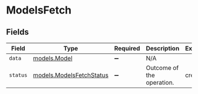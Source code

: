 # ModelsFetch


## Fields

| Field                                                      | Type                                                       | Required                                                   | Description                                                | Example                                                    |
| ---------------------------------------------------------- | ---------------------------------------------------------- | ---------------------------------------------------------- | ---------------------------------------------------------- | ---------------------------------------------------------- |
| `data`                                                     | [models.Model](../models/model.md)                         | :heavy_minus_sign:                                         | N/A                                                        |                                                            |
| `status`                                                   | [models.ModelsFetchStatus](../models/modelsfetchstatus.md) | :heavy_minus_sign:                                         | Outcome of the operation.                                  | created                                                    |
